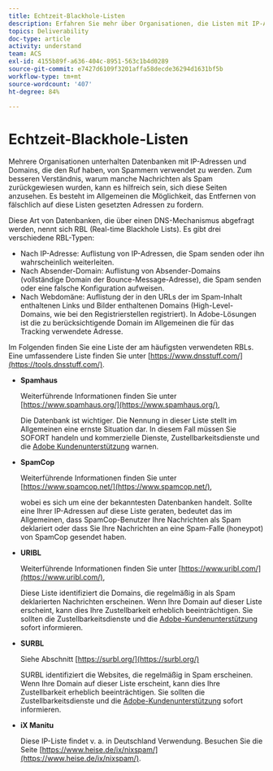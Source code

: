 ```yaml
---
title: Echtzeit-Blackhole-Listen
description: Erfahren Sie mehr über Organisationen, die Listen mit IP-Adressen und Domänen führen, die von Spammern verwendet werden könnten.
topics: Deliverability
doc-type: article
activity: understand
team: ACS
exl-id: 4155b89f-a636-404c-8951-563c1b4d0289
source-git-commit: e7427d6109f3201affa58decde36294d1631bf5b
workflow-type: tm+mt
source-wordcount: '407'
ht-degree: 84%

---
```


# Echtzeit-Blackhole-Listen

Mehrere Organisationen unterhalten Datenbanken mit IP-Adressen und Domains, die den Ruf haben, von Spammern verwendet zu werden. Zum besseren Verständnis, warum manche Nachrichten als Spam zurückgewiesen wurden, kann es hilfreich sein, sich diese Seiten anzusehen. Es besteht im Allgemeinen die Möglichkeit, das Entfernen von fälschlich auf diese Listen gesetzten Adressen zu fordern.

Diese Art von Datenbanken, die über einen DNS-Mechanismus abgefragt werden, nennt sich RBL (Real-time Blackhole Lists). Es gibt drei verschiedene RBL-Typen:

* Nach IP-Adresse: Auflistung von IP-Adressen, die Spam senden oder ihn wahrscheinlich weiterleiten.
* Nach Absender-Domain: Auflistung von Absender-Domains (vollständige Domain der Bounce-Message-Adresse), die Spam senden oder eine falsche Konfiguration aufweisen.
* Nach Webdomäne: Auflistung der in den URLs der im Spam-Inhalt enthaltenen Links und Bilder enthaltenen Domains (High-Level-Domains, wie bei den Registrierstellen registriert). In Adobe-Lösungen ist die zu berücksichtigende Domain im Allgemeinen die für das Tracking verwendete Adresse.

Im Folgenden finden Sie eine Liste der am häufigsten verwendeten RBLs. Eine umfassendere Liste finden Sie unter [https://www.dnsstuff.com/](https://tools.dnsstuff.com/).

* **Spamhaus**

  Weiterführende Informationen finden Sie unter [https://www.spamhaus.org/](https://www.spamhaus.org/),

  Die Datenbank ist wichtiger. Die Nennung in dieser Liste stellt im Allgemeinen eine ernste Situation dar. In diesem Fall müssen Sie SOFORT handeln und kommerzielle Dienste, Zustellbarkeitsdienste und die [Adobe Kundenunterstützung](https://helpx.adobe.com/de/enterprise/admin-guide.html/enterprise/using/support-for-experience-cloud.ug.html) warnen.

* **SpamCop**

  Weiterführende Informationen finden Sie unter [https://www.spamcop.net/](https://www.spamcop.net/),

  wobei es sich um eine der bekanntesten Datenbanken handelt. Sollte eine Ihrer IP-Adressen auf diese Liste geraten, bedeutet das im Allgemeinen, dass SpamCop-Benutzer Ihre Nachrichten als Spam deklariert oder dass Sie Ihre Nachrichten an eine Spam-Falle (honeypot) von SpamCop gesendet haben.

* **URIBL**

  Weiterführende Informationen finden Sie unter [https://www.uribl.com/](https://www.uribl.com/),

  Diese Liste identifiziert die Domains, die regelmäßig in als Spam deklarierten Nachrichten erscheinen. Wenn Ihre Domain auf dieser Liste erscheint, kann dies Ihre Zustellbarkeit erheblich beeinträchtigen. Sie sollten die Zustellbarkeitsdienste und die [Adobe-Kundenunterstützung](https://helpx.adobe.com/de/enterprise/admin-guide.html/enterprise/using/support-for-experience-cloud.ug.html) sofort informieren.

* **SURBL**

  Siehe Abschnitt [https://surbl.org/](https://surbl.org/)

  SURBL identifiziert die Websites, die regelmäßig in Spam erscheinen. Wenn Ihre Domain auf dieser Liste erscheint, kann dies Ihre Zustellbarkeit erheblich beeinträchtigen. Sie sollten die Zustellbarkeitsdienste und die [Adobe-Kundenunterstützung](https://helpx.adobe.com/de/enterprise/admin-guide.html/enterprise/using/support-for-experience-cloud.ug.html) sofort informieren.

* **iX Manitu**

  Diese IP-Liste findet v. a. in Deutschland Verwendung. Besuchen Sie die Seite [https://www.heise.de/ix/nixspam/](https://www.heise.de/ix/nixspam/).

<!--* SORBS

  [https://www.nl.sorbs.net](https://www.nl.sorbs.net) compiles a list of IP addresses that are reputed to be dynamic IP address (i.e. attributed temporarily to ISP subscribers) or "open relay" addresses. Certain domains check whether the IP address of a sender is not listed on this site before accepting email. Checking the IP addresses on this site can prove useful.-->
